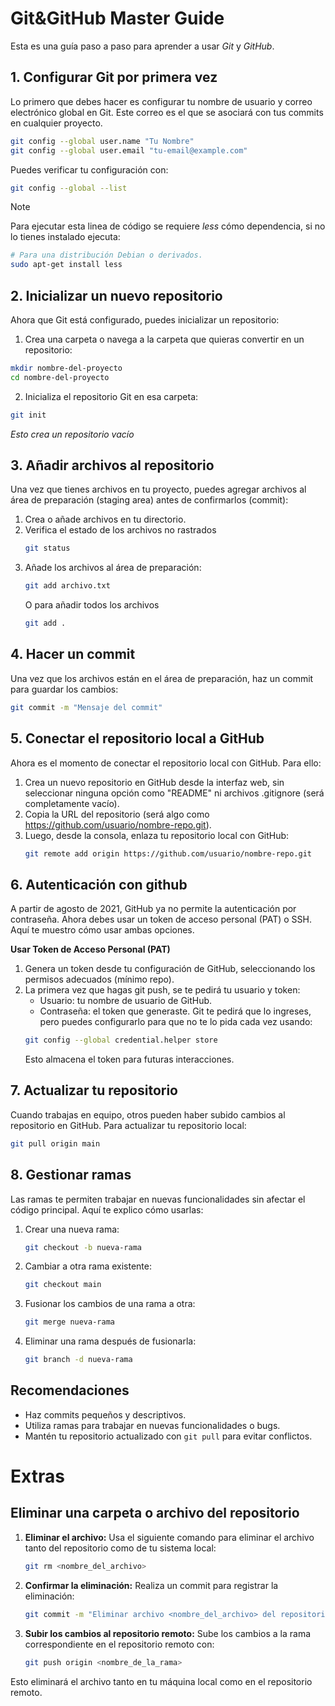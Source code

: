 # Git&GitHub Master Guide
Esta es una guía paso a paso para aprender a usar *Git* y *GitHub*.

## 1. Configurar Git por primera vez
Lo primero que debes hacer es configurar tu nombre de usuario y correo electrónico global en Git. Este correo es el que se asociará con tus commits en cualquier proyecto.
```bash
git config --global user.name "Tu Nombre"
git config --global user.email "tu-email@example.com"
```

Puedes verificar tu configuración con:
```bash
git config --global --list
```
> [!NOTE]
> Para ejecutar esta linea de código se requiere *less* cómo dependencia, si no lo tienes instalado ejecuta:
```bash
# Para una distribución Debian o derivados.
sudo apt-get install less
```

## 2. Inicializar un nuevo repositorio

Ahora que Git está configurado, puedes inicializar un repositorio:
1. Crea una carpeta o navega a la carpeta que quieras convertir en un repositorio:
```bash
mkdir nombre-del-proyecto
cd nombre-del-proyecto
```
2. Inicializa el repositorio Git en esa carpeta:
```bash
git init
```
*Esto crea un repositorio vacío*

## 3. Añadir archivos al repositorio
Una vez que tienes archivos en tu proyecto, puedes agregar archivos al área de preparación (staging area) antes de confirmarlos (commit):
1. Crea o añade archivos en tu directorio.
2. Verifica el estado de los archivos no rastrados
    ```bash
    git status
    ```
3. Añade los archivos al área de preparación:
    ```bash
    git add archivo.txt
    ```
    O para añadir todos los archivos
    ```bash
    git add .
    ```

## 4. Hacer un commit
Una vez que los archivos están en el área de preparación, haz un commit para guardar los cambios:
```bash
git commit -m "Mensaje del commit"
```

## 5. Conectar el repositorio local a GitHub
Ahora es el momento de conectar el repositorio local con GitHub. Para ello:
1. Crea un nuevo repositorio en GitHub desde la interfaz web, sin seleccionar ninguna opción como "README" ni archivos .gitignore (será completamente vacío).
2. Copia la URL del repositorio (será algo como https://github.com/usuario/nombre-repo.git).
3. Luego, desde la consola, enlaza tu repositorio local con GitHub:
    ```bash
    git remote add origin https://github.com/usuario/nombre-repo.git
    ```

## 6. Autenticación con github
A partir de agosto de 2021, GitHub ya no permite la autenticación por contraseña. Ahora debes usar un token de acceso personal (PAT) o SSH. Aquí te muestro cómo usar ambas opciones.

**Usar Token de Acceso Personal (PAT)**
1. Genera un token desde tu configuración de GitHub, seleccionando los permisos adecuados (mínimo repo).
2. La primera vez que hagas git push, se te pedirá tu usuario y token:
    - Usuario: tu nombre de usuario de GitHub.
    - Contraseña: el token que generaste.
    Git te pedirá que lo ingreses, pero puedes configurarlo para que no te lo pida cada vez usando:
    ```bash
    git config --global credential.helper store
    ```
    Esto almacena el token para futuras interacciones.

## 7. Actualizar tu repositorio
Cuando trabajas en equipo, otros pueden haber subido cambios al repositorio en GitHub. Para actualizar tu repositorio local:
```bash
git pull origin main
```

## 8. Gestionar ramas
Las ramas te permiten trabajar en nuevas funcionalidades sin afectar el código principal. Aquí te explico cómo usarlas:
1. Crear una nueva rama:
    ```bash
    git checkout -b nueva-rama
    ```
2. Cambiar a otra rama existente:
    ```bash
    git checkout main
    ```
3. Fusionar los cambios de una rama a otra:
    ```bash
    git merge nueva-rama
    ```
4. Eliminar una rama después de fusionarla:
    ```bash
    git branch -d nueva-rama
    ```

## Recomendaciones
- Haz commits pequeños y descriptivos.
- Utiliza ramas para trabajar en nuevas funcionalidades o bugs.
- Mantén tu repositorio actualizado con `git pull` para evitar conflictos.

# Extras

## Eliminar una carpeta o archivo del repositorio
1. **Eliminar el archivo:** Usa el siguiente comando para eliminar el archivo tanto del repositorio como de tu sistema local:
    ```bash
    git rm <nombre_del_archivo>
    ```
2. **Confirmar la eliminación:** Realiza un commit para registrar la eliminación:
    ```bash
    git commit -m "Eliminar archivo <nombre_del_archivo> del repositorio y localmente"
    ```
3. **Subir los cambios al repositorio remoto:** Sube los cambios a la rama correspondiente en el repositorio remoto con:
    ```bash
    git push origin <nombre_de_la_rama>
    ```
Esto eliminará el archivo tanto en tu máquina local como en el repositorio remoto.
